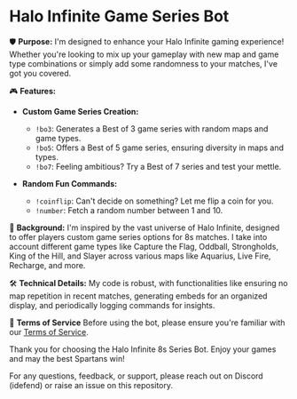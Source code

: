 # Halo Infinite Game Series Bot

🛡️ **Purpose:** 
I'm designed to enhance your Halo Infinite gaming experience! Whether you're looking to mix up your gameplay with new map and game type combinations or simply add some randomness to your matches, I've got you covered.

🎮 **Features:**

  - **Custom Game Series Creation:**
    - `!bo3`: Generates a Best of 3 game series with random maps and game types.
    - `!bo5`: Offers a Best of 5 game series, ensuring diversity in maps and types.
    - `!bo7`: Feeling ambitious? Try a Best of 7 series and test your mettle.
  
  - **Random Fun Commands:**
    - `!coinflip`: Can't decide on something? Let me flip a coin for you.
    - `!number`: Fetch a random number between 1 and 10.

🌌 **Background:** 
I'm inspired by the vast universe of Halo Infinite, designed to offer players custom game series options for 8s matches. I take into account different game types like Capture the Flag, Oddball, Strongholds, King of the Hill, and Slayer across various maps like Aquarius, Live Fire, Recharge, and more.

🛠️ **Technical Details:** 
My code is robust, with functionalities like ensuring no map repetition in recent matches, generating embeds for an organized display, and periodically logging commands for insights.

📜 **Terms of Service**
Before using the bot, please ensure you're familiar with our [Terms of Service](https://haloinfinite8sbot.github.io/tos.html).

Thank you for choosing the Halo Infinite 8s Series Bot. Enjoy your games and may the best Spartans win!

For any questions, feedback, or support, please reach out on Discord (idefend) or raise an issue on this repository.
